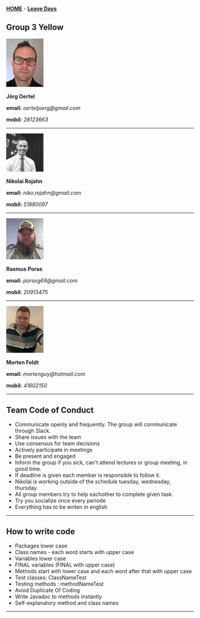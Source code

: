 [**HOME**](index.md) - [**Leave Days**](attendance.md)


## Group 3 Yellow


<img src="joerg.jpg" width="100"/> 

**Jörg Oertel**

**email:** _oerteljoerg@gmail.com_

**mobil:**  _28123663_

***
<img src="nikolai.jpg" width="100"/>

**Nikolai Rojahn**

**email:** _niko.rojahn@gmail.com_

**mobil:**  _51880097_

***
<img src="rasmus.jpg" width="100"/>

**Rasmus Porse**

**email:** _porseg69@gmail.com_

**mobil:**  _20913475_

***
<img src="morten.jpg" width="100"/>

**Morten Feldt**

**email:** _mortenguy@hotmail.com_

**mobil:**  _41602150_

***


## Team Code of Conduct

* Communicate openly and frequently. The group will communicate through Slack.
* Share issues with the team
* Use consensus for team decisions 
* Actively participate in meetings
* Be present and engaged
* Inform the group if you sick, can't attend lectures or group meeting, in good time.
* If deadline is given each member is responsible to follow it.
* Nikolai is working outside of the schedule tuesday, wednesday, thursday.
* All group members try to help eachother to complete given task.
* Try you socialize once every periode
* Everything has to be writen in english

***

## How to write code

* Packages lower case
* Class names - each word starts with upper case
* Variables lower case
* FINAL variables (FINAL with upper case)
* Methods start with lower case and each word after that with upper case
* Test classes: ClassNameTest
* Testing methods : methodNameTest
* Avoid Duplicate Of Coding
* Write Javadoc to methods instantly
* Self-explanatory method and class names

***
















